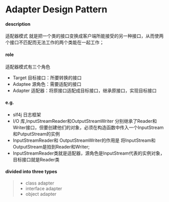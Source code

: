 # Adapter Design Pattern
#### description
适配器模式 就是把一个类的接口变换成客户端所能接受的另一种接口，从而使两个接口不匹配而无法工作的两个类能在一起工作；


#### role
适配器模式有三个角色
* Target 目标接口：所要转换的接口
* Adaptee 源角色：需要适配的接口
* Adapter 适配器：将原接口适配成目标接口，继承原接口，实现目标接口

#### e.g.
* slf4j 日志框架
* I/O 库,InputStreamReader和OutputStreamWriter 分别继承了Reader和Writer接口，但要创建他们的对象，必须在构造函数中传入一个InputStream和PutputStream的实例
* InputStreamReader和 OutputStreamWriter的作用是 将InputStream和OutputStream是拍到Reader和Writer;
* InputStreamReader类就是适配器，源角色是InputStream代表的实例对象，目标接口就是Reader类

#### divided into three types
>* class adapter
>* interface adapter
>* object adapter
